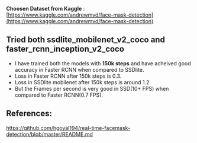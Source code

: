 **Choosen Dataset from Kaggle** : [https://www.kaggle.com/andrewmvd/face-mask-detection](https://www.kaggle.com/andrewmvd/face-mask-detection)

## Tried both ssdlite\_mobilenet\_v2\_coco and faster\_rcnn\_inception\_v2\_coco

- I have trained both the models with **150k steps** and have acheived good accuracy in Faster RCNN when compared to SSDlite.
- Loss in Faster RCNN after 150k steps is 0.3.
- Loss in SSDlite mobilenet after 150k steps is around 1.2
- But the Frames per second is very good in SSD(10+ FPS) when compared to Faster RCNN(0.7 FPS). 

## **References:**

https://github.com/hgoyal194/real-time-facemask-detection/blob/master/README.md
